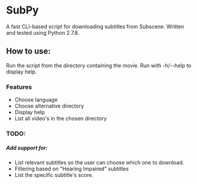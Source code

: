 SubPy
=====

A fast CLI-based script for downloading subtitles from Subscene. Written and tested using Python 2.7.8.


## How to use:
Run the script from the directory containing the movie. Run with -h/--help to display help.

### Features
- Choose language
- Choose alternative directory
- Display help
- List all video's in the chosen directory

### TODO:

##### Add support for:
- List relevant subtitles so the user can choose which one to download.
- Filtering based on "Hearing Impaired" subtitles
- List the specific subtitle's score.
